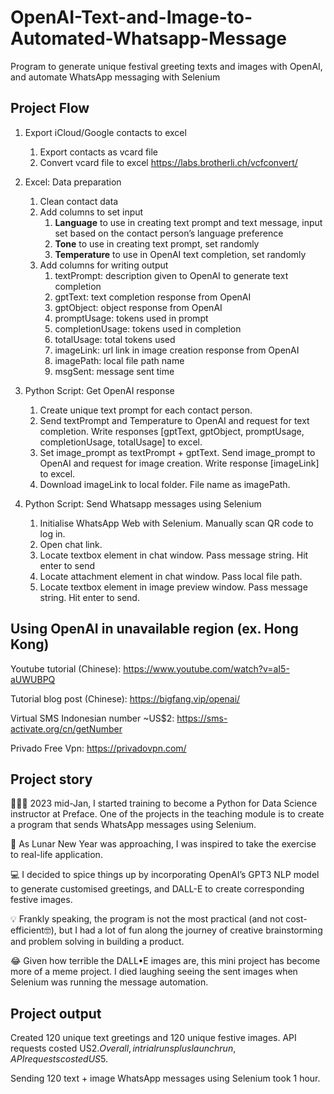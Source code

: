 # OpenAI-Text-and-Image-to-Automated-Whatsapp-Message
Program to generate unique festival greeting texts and images with OpenAI, and automate WhatsApp messaging with Selenium

## Project Flow
1. Export iCloud/Google contacts to excel
    1. Export contacts as vcard file
    2. Convert vcard file to excel https://labs.brotherli.ch/vcfconvert/

2. Excel: Data preparation
    1. Clean contact data
    2. Add columns to set input
        1. **Language** to use in creating text prompt and text message, input set based on the contact person’s language preference
        2. **Tone** to use in creating text prompt, set randomly
        3. **Temperature** to use in OpenAI text completion, set randomly
    3. Add columns for writing output
        1. textPrompt: description given to OpenAI to generate text completion
        2. gptText: text completion response from OpenAI
        3. gptObject: object response from OpenAI
        4. promptUsage: tokens used in prompt
        5. completionUsage: tokens used in completion
        6. totalUsage: total tokens used
        7. imageLink: url link in image creation response from OpenAI
        8. imagePath: local file path name
        9. msgSent: message sent time

3. Python Script: Get OpenAI response
    1. Create unique text prompt for each contact person.
    2. Send textPrompt and Temperature to OpenAI and request for text completion. Write responses [gptText, gptObject, promptUsage, completionUsage, totalUsage] to excel.
    3. Set image_prompt as textPrompt + gptText. Send image_prompt to OpenAI and request for image creation. Write response [imageLink] to excel.
    4. Download imageLink to local folder. File name as imagePath.

4. Python Script: Send Whatsapp messages using Selenium
    1. Initialise WhatsApp Web with Selenium. Manually scan QR code to log in.
    2. Open chat link.
    3. Locate textbox element in chat window. Pass message string. Hit enter to send
    4. Locate attachment element in chat window. Pass local file path.
    5. Locate textbox element in image preview window. Pass message string. Hit enter to send.

## Using OpenAI in unavailable region (ex. Hong Kong)
Youtube tutorial (Chinese): https://www.youtube.com/watch?v=aI5-aUWUBPQ

Tutorial blog post (Chinese): https://bigfang.vip/openai/

Virtual SMS Indonesian number ~US$2: https://sms-activate.org/cn/getNumber

Privado Free Vpn: https://privadovpn.com/

## Project story
👩🏻‍💻 2023 mid-Jan, I started training to become a Python for Data Science instructor at Preface. One of the projects in the teaching module is to create a program that sends WhatsApp messages using Selenium. 

🧧 As Lunar New Year was approaching, I was inspired to take the exercise to real-life application. 

💻 I decided to spice things up by incorporating OpenAI’s GPT3 NLP model to generate customised greetings, and DALL-E to create corresponding festive images. 

💡 Frankly speaking, the program is not the most practical (and not cost-efficient🤓), but I had a lot of fun along the journey of creative brainstorming and problem solving in building a product.

😂 Given how terrible the DALL•E images are, this mini project has become more of a meme project. I died laughing seeing the sent images when Selenium was running the message automation.

## Project output
Created 120 unique text greetings and 120 unique festive images. API requests costed US$2. Overall, in trial runs plus launch run, API requests costed US$5.

Sending 120 text + image WhatsApp messages using Selenium took 1 hour.
